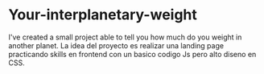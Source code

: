 # Your-interplanetary-weight
I've created a small project able to tell you how much do you weight in another planet. La idea del proyecto es realizar una landing page practicando skills en frontend con un basico codigo Js pero alto diseno en CSS.


